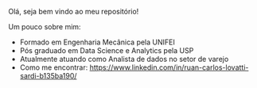 Olá, seja bem vindo ao meu repositório!

Um pouco sobre mim:
- Formado em Engenharia Mecânica pela UNIFEI
- Pós graduado em Data Science e Analytics pela USP
- Atualmente atuando como Analista de dados no setor de varejo
- Como me encontrar: https://www.linkedin.com/in/ruan-carlos-lovatti-sardi-b135ba190/

<!---
ruanlovatti/ruanlovatti is a ✨ special ✨ repository because its `README.md` (this file) appears on your GitHub profile.
You can click the Preview link to take a look at your changes.
--->
